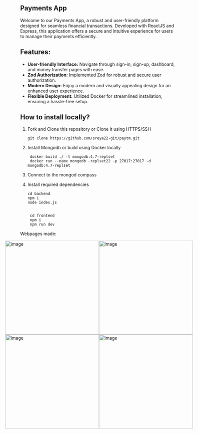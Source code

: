 ## Payments App

  
Welcome to our Payments App, a robust and user-friendly platform designed for seamless financial transactions. Developed with ReactJS and Express, this application offers a secure and intuitive experience for users to manage their payments efficiently.

## Features:
- **User-friendly Interface:** Navigate through sign-in, sign-up, dashboard, and money transfer pages with ease.
- **Zod Authorization:** Implemented Zod for robust and secure user authorization.
- **Modern Design:** Enjoy a modern and visually appealing design for an enhanced user experience.
- **Flexible Deployment:** Utilized Docker for streamlined installation, ensuring a hassle-free setup.
## How to install locally?
1. Fork and Clone this repository or Clone it using HTTPS/SSH
   ```
   git clone https://github.com/sreya22-git/paytm.git
   
   ```
2. Install Mongodb or build using Docker locally
    ```
     docker build ./ -t mongodb:4.7-replset
     docker run --name mongodb -replset22 -p 27017:27017 -d mongodb:4.7-replset
    ```
    
3. Connect to the mongod compass   
4. Install required dependencies
   
   ```
   cd backend
   npm i
   node index.js
  
   ```
   ```
    cd frontend
    npm i
    npm run dev
   ```


Webpages made:
<div style="display:flex; justify-content:center;">
  <div style="display:flex; flex-wrap:wrap; ">
    <img width="300" alt="image" src="https://github.com/sreya22-git/paytm/assets/134381727/efc2c40a-b465-498c-98c6-075cb771cdc8">
    <img width="300" alt="image" src="https://github.com/sreya22-git/paytm/assets/134381727/e5a7c48a-b7d3-4247-861c-f8aa87762bd2">
  </div>
  <div style="display:flex; flex-wrap:wrap; ">
    <img width="300" alt="image" src="https://github.com/sreya22-git/paytm/assets/134381727/e4bcdd47-6e13-4ca9-9650-cea2922a9b5f">
    <img width="300" alt="image" src="https://github.com/sreya22-git/paytm/assets/134381727/202894f4-31f6-405e-a943-627bc8088dfd">
  </div>
</div>

   

